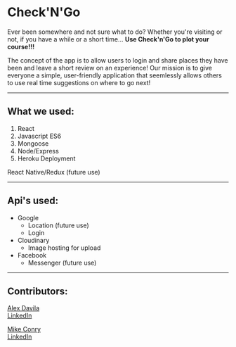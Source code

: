 # Check'N'Go

Ever been somewhere and not sure what to do? Whether you're visiting or not, if you have a while or a short time... **Use Check'n'Go to plot your course!!!**

The concept of the app is to allow users to login and share places they have been and leave a short review on an experience! Our mission is to give everyone a simple, user-friendly application that seemlessly allows others to use real time suggestions on where to go next! 

--------------------------------------------------------

## What we used:

1. React
2. Javascript ES6
3. Mongoose
4. Node/Express
5. Heroku Deployment

React Native/Redux (future use)

--------------------------------------------------------

## Api's used: 

- Google 
    - Location (future use)
    - Login
- Cloudinary
    - Image hosting for upload
- Facebook
    - Messenger (future use)

--------------------------------------------------------

## Contributors: 

[Alex Davila](https://github.com/alexdavila39)     
    [LinkedIn](https://www.linkedin.com/in/alejandro-davila-212105125/)

[Mike Conry](https://github.com/mtconry)     
    [LinkedIn](https://www.linkedin.com/in/michael-conry-t/)


